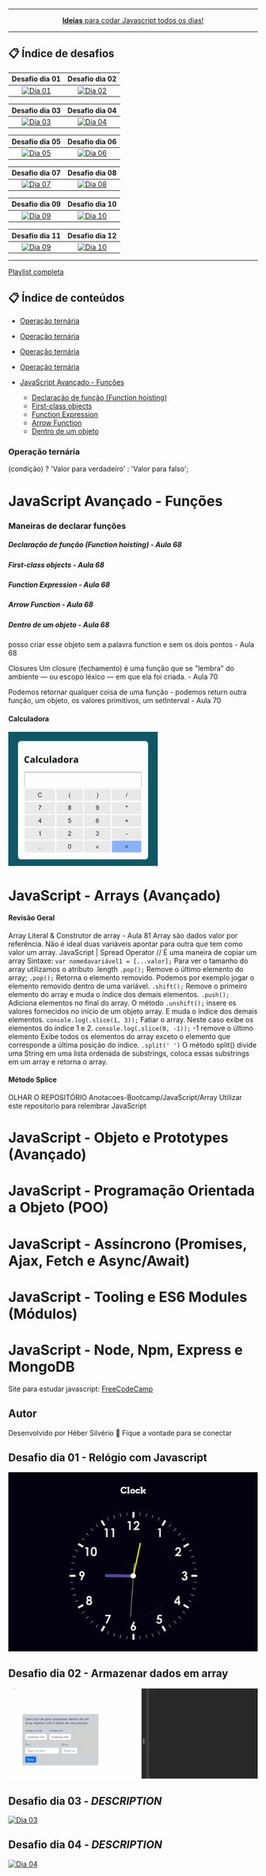 <div align="center">
	<hr />
    <p>
        <a href="https://github.com/HeberSilverio"><strong>Ideias</strong> para codar Javascript todos os dias!</a>
    </p>
    <hr />
</div>

## 📋 Índice de desafios


| Desafio dia 01 | Desafio dia 02 |
| :---: | :---: |
| [![Dia 01](https://raw.githubusercontent.com/HeberSilverio/Projeto-JavaScript/main/Desafios%20di%C3%A1rios/Dia%2001/img/myclock2.gif)](https://github.com/HeberSilverio/Projeto-JavaScript/tree/main/Desafios%20di%C3%A1rios/Dia%2001) | [![Dia 02](https://raw.githubusercontent.com/HeberSilverio/Projeto-JavaScript/main/Desafios%20di%C3%A1rios/Dia%2002/img/formulario.gif)](https://github.com/HeberSilverio/Projeto-JavaScript/tree/main/Desafios%20di%C3%A1rios/Dia%2002) |

| Desafio dia 03 | Desafio dia 04 |
| :---: | :---: |
| [![Dia 03](https://raw.githubusercontent.com/HeberSilverio/Projeto-JavaScript/main/Desafios%20di%C3%A1rios/Dia%2003/TabelaIMC/assets/img/gifTabelaImc.gif)](https://github.com/HeberSilverio/Projeto-JavaScript/tree/main/Desafios%20di%C3%A1rios/Dia%2003) | [![Dia 04](https://raw.githubusercontent.com/HeberSilverio/Projeto-JavaScript/main/Desafios%20di%C3%A1rios/Dia%2004/img/virtudesNecessarias.gif)](https://github.com/HeberSilverio/Projeto-JavaScript/tree/main/Desafios%20di%C3%A1rios/Dia%2004) |

| Desafio dia 05 | Desafio dia 06 |
| :---: | :---: |
| [![Dia 05](https://raw.githubusercontent.com/HeberSilverio/Projeto-JavaScript/main/Desafios%20di%C3%A1rios/Dia%2005/calculadora/assets/img/GifCalculadora.gif)](https://github.com/HeberSilverio/Projeto-JavaScript/tree/main/Desafios%20di%C3%A1rios/Dia%2005) | [![Dia 06](https://github.com/HeberSilverio/Projeto-JavaScript/blob/main/Desafios%20di%C3%A1rios/Dia%2006/Problema9-tabuada/assets/img/geradorTabuada.gif)](https://github.com/HeberSilverio/Projeto-JavaScript/tree/main/Desafios%20di%C3%A1rios/Dia%2006) |

| Desafio dia 07 | Desafio dia 08 |
| :---: | :---: |
| [![Dia 07](https://raw.githubusercontent.com/HeberSilverio/Projeto-JavaScript/main/Desafios%20di%C3%A1rios/Dia%2007/img/radomColor.gif)](https://github.com/HeberSilverio/Projeto-JavaScript/tree/main/Desafios%20di%C3%A1rios/Dia%2007) | [![Dia 08](https://raw.githubusercontent.com/HeberSilverio/Projeto-JavaScript/main/Desafios%20di%C3%A1rios/Dia%2008/assets/shuffle2.gif)](https://github.com/HeberSilverio/Projeto-JavaScript/tree/main/Desafios%20di%C3%A1rios/Dia%2008) |

| Desafio dia 09 | Desafio dia 10 |
| :---: | :---: |
| [![Dia 09](https://raw.githubusercontent.com/HeberSilverio/Projeto-JavaScript/main/Desafios%20di%C3%A1rios/Dia%2009/img/text.gif)](https://github.com/HeberSilverio/Projeto-JavaScript/tree/main/Desafios%20di%C3%A1rios/Dia%2009) | [![Dia 10](https://raw.githubusercontent.com/HeberSilverio/Projeto-JavaScript/main/Desafios%20di%C3%A1rios/Dia%2008/assets/shuffle2.gif)]() |

| Desafio dia 11 | Desafio dia 12 |
| :---: | :---: |
| [![Dia 09](https://raw.githubusercontent.com/HeberSilverio/Projeto-JavaScript/main/Desafios%20di%C3%A1rios/Dia%2007/img/radomColor.gif)]() | [![Dia 10](https://raw.githubusercontent.com/HeberSilverio/Projeto-JavaScript/main/Desafios%20di%C3%A1rios/Dia%2008/assets/shuffle2.gif)]() |

 <hr />

 [Playlist completa](https://www.youtube.com/watch?v=5m5lY8-5Eq0&list=PLR5-OPMtjCw0ZmE1gbSRrLFhZpvTZ7xf8)

## 📋 Índice de conteúdos

- [Operação ternária](#operação-ternária) 
- [Operação ternária](#operação-ternária) 
- [Operação ternária](#operação-ternária) 
- [Operação ternária](#operação-ternária) 

- [JavaScript Avançado - Funções ](#javaScript-avançado-Funções)
    - [Declaração de função (Function hoisting)](#declaração-de-função)
    - [First-class objects](#first-class-objects)
    - [Function Expression](#first-class-objects)
    - [Arrow Function](#first-class-objects)
    - [Dentro de um objeto](#first-class-objects)

### Operação ternária
(condição) ? 'Valor para verdadeiro' : 'Valor para falso';

# JavaScript Avançado - Funções 

### Maneiras de declarar funções
##### Declaração de função (Function hoisting) - Aula 68
##### First-class objects - Aula 68
##### Function Expression - Aula 68
##### Arrow Function - Aula 68
##### Dentro de um objeto - Aula 68
posso criar esse objeto sem a palavra function e sem os dois pontos - Aula 68

Closures
Um closure (fechamento) é uma função que se "lembra" do ambiente — ou escopo léxico — em que ela foi criada.  - Aula 70

Podemos retornar qualquer coisa de uma função - podemos return outra função, um objeto, os valores primitivos, um setInterval   - Aula 70

#### Calculadora
<a target="_blank" rel="noopener noreferrer" href="https://github.com/HeberSilverio/Projeto-JavaScript/blob/main/exercicios/calculadora/assets/img/GifCalculadora.gif">
    <img src="https://github.com/HeberSilverio/Projeto-JavaScript/blob/main/exercicios/calculadora/assets/img/GifCalculadora.gif" alt="Calculadora" style="max-width: 60%;">
</a> </br>

# JavaScript - Arrays (Avançado)

#### Revisão Geral
 Array Literal & Construtor de array - Aula 81
 Array são dados valor por referência. Não é ideal duas variáveis apontar para outra que tem como valor um array.
 JavaScript | Spread Operator // É uma maneira de copiar um array
Sintaxe:
`var nomedavariável1 = [...valor];`
  Para ver o tamanho do array utilizamos o atributo .length
 `.pop();` Remove o último elemento do array;
 `.pop();` Retorna o elemento removido. Podemos por exemplo jogar o elemento removido dentro de uma variável.
 `.shift();` Remove o primeiro elemento do array e muda o índice dos demais elementos.
 `.push();` Adiciona elementos no final do array.
 O método `.unshift();` insere os valores fornecidos no início de um objeto array. E muda o índice dos demais elementos.
 `console.log(.slice(1, 3));` Fatiar o array. Neste caso exibe os elementos do índice 1 e 2.
 `console.log(.slice(0, -1));` -1 remove o último elemento Exibe todos os elementos do array exceto o elemento que corresponde a última posição do índice.
 `.split(' ')` O método split() divide uma String em uma lista ordenada de substrings, coloca essas substrings em um array e retorna o array.
#### Método Splice

OLHAR O REPOSITÓRIO Anotacoes-Bootcamp/JavaScript/Array
Utilizar este repositorio para relembrar JavaScript

# JavaScript - Objeto e Prototypes (Avançado)
# JavaScript - Programação Orientada a Objeto (POO)
# JavaScript - Assíncrono (Promises, Ajax, Fetch e Async/Await)
# JavaScript - Tooling e ES6 Modules (Módulos)
# JavaScript - Node, Npm, Express e MongoDB


Site para estudar javascript: [FreeCodeCamp](https://www.freecodecamp.org/)



## Autor
Desenvolvido por Héber Silvério 👋 Fique a vontade para se conectar



## Desafio dia 01 - Relógio com Javascript
<a target="_blank" rel="noopener noreferrer" href="https://github.com/HeberSilverio/Projeto-JavaScript/tree/main/Dia%2001">
    <img src="https://raw.githubusercontent.com/HeberSilverio/Projeto-JavaScript/main/Dia%2001/img/myclock2.gif" alt="Dia 01" style="max-width: 100%;">
</a> </br>

## Desafio dia 02 - Armazenar dados em array
<a target="_blank" rel="noopener noreferrer" href="https://github.com/HeberSilverio/Projeto-JavaScript/tree/main/Dia%2002">
    <img src="https://raw.githubusercontent.com/HeberSilverio/Projeto-JavaScript/main/Dia%2002/img/formulario.gif" alt="Dia 02" style="max-width: 100%;">
</a> </br>

## Desafio dia 03 - $DESCRIPTION$
<a target="_blank" rel="noopener noreferrer" href="https://github.com/HeberSilverio/Projeto-JavaScript/tree/main/Dia%2003">
    <img src="$IMAGE_URL$" alt="Dia 03" style="max-width: 100%;">
</a> </br>

## Desafio dia 04 - $DESCRIPTION$
<a target="_blank" rel="noopener noreferrer" href="https://github.com/HeberSilverio/Projeto-JavaScript/tree/main/Dia%2004">
    <img src="$IMAGE_URL$" alt="Dia 04" style="max-width: 100%;">